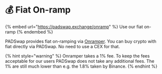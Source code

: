 # 💰 Fiat On-ramp

{% embed url="https://padswap.exchange/onramp" %}
Use our fiat on-ramp
{% endembed %}

PADSwap provides fiat on-ramping via [Onramper](https://onramper.com). You can buy crypto with fiat directly via PADSwap. No need to use a CEX for that.

{% hint style="warning" %}
Onramper takes a 1% fee. To keep the fees acceptable for our users PADSwap does not take any additional fees. The 1% are still much lower than e.g. the 1.8% taken by Binance.
{% endhint %}
